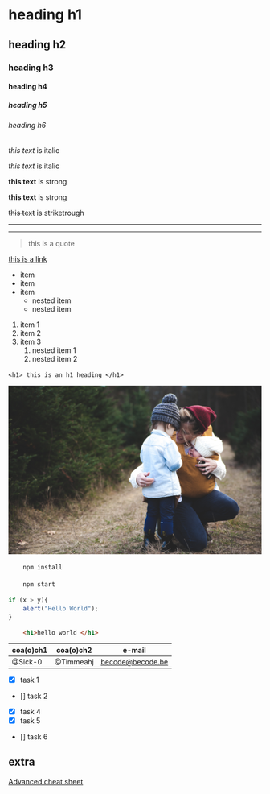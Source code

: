 

<!-- headings -->
# heading h1
## heading h2
### heading h3
#### heading h4
##### heading h5
###### heading h6

<!-- italics -->

*this text* is italic

_this text_ is italic

<!-- strong -->

**this text** is strong

__this text__ is strong

<!-- striketrough -->

~~this text~~ is striketrough

<!-- horizontal rule -->

---
---

<!-- blockquote -->

>this is a quote

<!-- links -->

[this is a link](https://www.google.com "this is the title of the link")

<!-- UL -->

* item
* item
* item
    * nested item
    * nested item

<!-- ol -->

1. item 1
1. item 2
1. item 3
    1. nested item 1
    1. nested item 2

<!-- inline code block -->

`<h1> this is an h1 heading </h1>`

<!-- Images -->

![Markdown logo](pexels-josh-willink-701014.jpg "a cute mommy's day picture")

<!-- github markdown -->

```bash
    npm install

    npm start
```

```javascript
if (x > y){
    alert("Hello World");
}
```

```html
    <h1>hello world </h1>
```

<!-- tables -->

|coa(o)ch1| coa(o)ch2| e-mail |
|---------|----------|--------|
|@Sick-0  | @Timmeahj|becode@becode.be|

<!-- task list -->

* [x] task 1
* [] task 2
* [x] task 4
* [x] task 5
* [] task 6


## extra

[Advanced cheat sheet](https://docs.github.com/en/get-started/writing-on-github/getting-started-with-writing-and-formatting-on-github/basic-writing-and-formatting-syntax "visit advand md sheat cheet")

